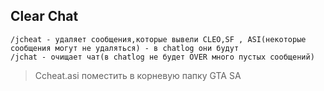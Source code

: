 ## Clear Chat
```
/jcheat - удаляет сообщения,которые вывели CLEO,SF , ASI(некоторые сообщения могут не удаляться) - в chatlog они будут
/jchat - очищает чат(в chatlog не будет OVER много пустых сообщений)
```
>Ccheat.asi поместить в корневую папку GTA SA
